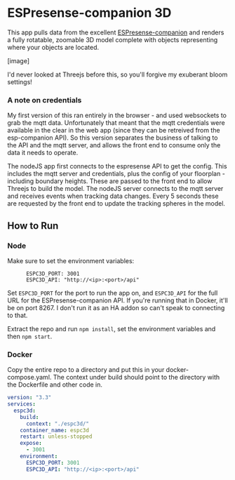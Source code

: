 # ESPresense-companion 3D

This app pulls data from the excellent [ESPresense-companion](https://github.com/ESPresense/ESPresense-companion) and renders a fully rotatable, zoomable 3D model complete with objects representing where your objects are located.

[image]

I'd never looked at Threejs before this, so you'll forgive my exuberant bloom settings!

### A note on credentials

My first version of this ran entirely in the browser - and used websockets to grab the mqtt data. Unfortunately that meant that the mqtt credentials were available in the clear in the web app (since they can be retreived from the esp-companion API). So this version separates the business of talking to the API and the mqtt server, and allows the front end to consume only the data it needs to operate.

The nodeJS app first connects to the espresense API to get the config. This includes the mqtt server and credentials, plus the config of your floorplan - including boundary heights. These are passed to the front end to allow Threejs to build the model. The nodeJS server connects to the mqtt server and receives events when tracking data changes. Every 5 seconds these are requested by the front end to update the tracking spheres in the model.

## How to Run

### Node

Make sure to set the environment variables:

```
      ESPC3D_PORT: 3001
      ESPC3D_API: "http://<ip>:<port>/api"
```

Set `ESPC3D_PORT` for the port to run the app on, and `ESPC3D_API` for the full URL for the ESPresense-companion API. If you're running that in Docker, it'll be on port 8267. I don't run it as an HA addon so can't speak to connecting to that.

Extract the repo and run `npm install`, set the environment variables and then `npm start`.

### Docker

Copy the entire repo to a directory and put this in your docker-compose.yaml. The context under build should point to the directory with the Dockerfile and other code in.

```yaml
version: "3.3"
services:
  espc3d:
    build:
      context: "./espc3d/"
    container_name: espc3d
    restart: unless-stopped
    expose:
      - 3001
    environment:
      ESPC3D_PORT: 3001
      ESPC3D_API: "http://<ip>:<port>/api"
```
